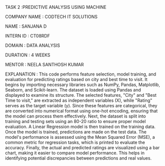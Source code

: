 TASK 2 :PREDICTIVE ANALYSIS USING MACHINE

COMPANY NAME : CODTECH IT SOLUTIONS

NAME : SANJANA D

INTERN ID : CT08RDF

DOMAIN : DATA ANALYSIS

DURATION : 4 WEEKS

MENTOR : NEELA SANTHOSH KUMAR

EXPLANATION :
This code performs feature selection, model training, and evaluation for predicting ratings based on city and best time to visit. It begins by importing necessary libraries such as NumPy, Pandas, Matplotlib, Seaborn, and Scikit-learn. The dataset is loaded using Pandas and displayed to examine its structure. The selected features, "City" and "Best Time to visit," are extracted as independent variables (X), while "Rating" serves as the target variable (y). Since these features are categorical, they are converted into numerical format using one-hot encoding, ensuring that the model can process them effectively.
Next, the dataset is split into training and testing sets using an 80-20 ratio to ensure proper model evaluation. A Linear Regression model is then trained on the training data. Once the model is trained, predictions are made on the test data. The model's performance is assessed using the Mean Squared Error (MSE), a common metric for regression tasks, which is printed to evaluate the accuracy.
Finally, the actual and predicted ratings are visualized using a bar chart, making it easier to compare model performance. This helps in identifying potential discrepancies between predictions and real values.
